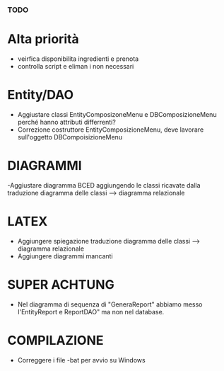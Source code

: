 ### TODO

# Alta priorità

- veirfica disponibilita ingredienti e prenota
- controlla script e eliman i non necessari

# Entity/DAO

- Aggiustare classi EntityComposizoneMenu e DBComposizioneMenu perché hanno attributi differrenti?
- Correzione costruttore EntityComposizioneMenu, deve lavorare sull'oggetto DBCompoisizioneMenu

# DIAGRAMMI

-Aggiustare diagramma BCED aggiungendo le classi ricavate dalla traduzione diagramma delle classi --> diagramma relazionale

# LATEX

- Aggiungere spiegazione traduzione diagramma delle classi --> diagramma relazionale
- Aggiungere diagrammi mancanti

# SUPER ACHTUNG

- Nel diagramma di sequenza di "GeneraReport" abbiamo messo l'EntityReport e ReportDAO" ma non nel database.

# COMPILAZIONE

- Correggere i file -bat per avvio su Windows
